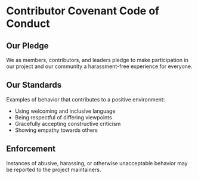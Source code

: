 # Contributor Covenant Code of Conduct

## Our Pledge
We as members, contributors, and leaders pledge to make participation in our project and our community a harassment-free experience for everyone.

## Our Standards
Examples of behavior that contributes to a positive environment:
- Using welcoming and inclusive language
- Being respectful of differing viewpoints
- Gracefully accepting constructive criticism
- Showing empathy towards others

## Enforcement
Instances of abusive, harassing, or otherwise unacceptable behavior may be reported to the project maintainers.
